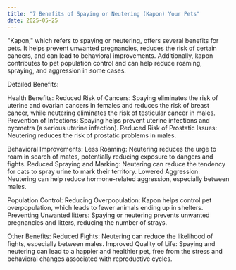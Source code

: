 ```yaml
---
title: "7 Benefits of Spaying or Neutering (Kapon) Your Pets"
date: 2025-05-25
---
```

"Kapon," which refers to spaying or neutering, offers several benefits for pets. It helps prevent unwanted pregnancies, reduces the risk of certain cancers, and can lead to behavioral improvements. Additionally, kapon contributes to pet population control and can help reduce roaming, spraying, and aggression in some cases. 

Detailed Benefits:

Health Benefits: 
Reduced Risk of Cancers: Spaying eliminates the risk of uterine and ovarian cancers in females and reduces the risk of breast cancer, while neutering eliminates the risk of testicular cancer in males. 
Prevention of Infections: Spaying helps prevent uterine infections and pyometra (a serious uterine infection). 
Reduced Risk of Prostatic Issues: Neutering reduces the risk of prostatic problems in males. 

Behavioral Improvements: 
Less Roaming: Neutering reduces the urge to roam in search of mates, potentially reducing exposure to dangers and fights. 
Reduced Spraying and Marking: Neutering can reduce the tendency for cats to spray urine to mark their territory. 
Lowered Aggression: Neutering can help reduce hormone-related aggression, especially between males. 

Population Control: 
Reducing Overpopulation: Kapon helps control pet overpopulation, which leads to fewer animals ending up in shelters. 
Preventing Unwanted litters: Spaying or neutering prevents unwanted pregnancies and litters, reducing the number of strays. 

Other Benefits: 
Reduced Fights: Neutering can reduce the likelihood of fights, especially between males. 
Improved Quality of Life: Spaying and neutering can lead to a happier and healthier pet, free from the stress and behavioral changes associated with reproductive cycles. 
